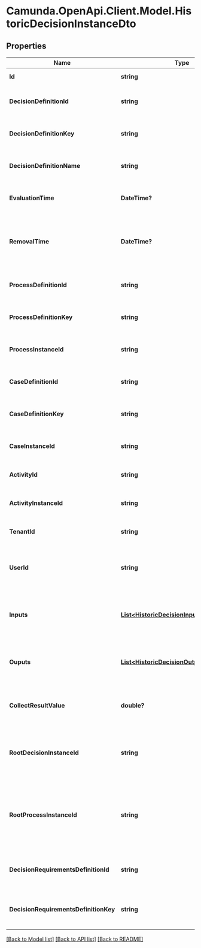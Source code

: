 # Camunda.OpenApi.Client.Model.HistoricDecisionInstanceDto

## Properties

Name | Type | Description | Notes
------------ | ------------- | ------------- | -------------
**Id** | **string** | The id of the decision instance. | [optional] 
**DecisionDefinitionId** | **string** | The id of the decision definition that this decision instance belongs to. | [optional] 
**DecisionDefinitionKey** | **string** | The key of the decision definition that this decision instance belongs to. | [optional] 
**DecisionDefinitionName** | **string** | The name of the decision definition that this decision instance belongs to. | [optional] 
**EvaluationTime** | **DateTime?** | The time the instance was evaluated.  [Default format](https://docs.camunda.org/manual/7.16/reference/rest/overview/date-format/) &#x60;yyyy-MM-dd&#39;T&#39;HH:mm:ss.SSSZ&#x60;. | [optional] 
**RemovalTime** | **DateTime?** | The time after which the instance should be removed by the History Cleanup job. [Default format](https://docs.camunda.org/manual/7.16/reference/rest/overview/date-format/) &#x60;yyyy-MM-dd&#39;T&#39;HH:mm:ss.SSSZ&#x60;. | [optional] 
**ProcessDefinitionId** | **string** | The id of the process definition that this decision instance belongs to. | [optional] 
**ProcessDefinitionKey** | **string** | The key of the process definition that this decision instance belongs to. | [optional] 
**ProcessInstanceId** | **string** | The id of the process instance that this decision instance belongs to. | [optional] 
**CaseDefinitionId** | **string** | The id of the case definition that this decision instance belongs to. | [optional] 
**CaseDefinitionKey** | **string** | The key of the case definition that this decision instance belongs to. | [optional] 
**CaseInstanceId** | **string** | The id of the case instance that this decision instance belongs to. | [optional] 
**ActivityId** | **string** | The id of the activity that this decision instance belongs to. | [optional] 
**ActivityInstanceId** | **string** | The id of the activity instance that this decision instance belongs to. | [optional] 
**TenantId** | **string** | The tenant id of the historic decision instance. | [optional] 
**UserId** | **string** | The id of the authenticated user that has evaluated this decision instance without a process or case instance. | [optional] 
**Inputs** | [**List&lt;HistoricDecisionInputInstanceDto&gt;**](HistoricDecisionInputInstanceDto.md) | The list of decision input values. **Only exists** if &#x60;includeInputs&#x60; was set to &#x60;true&#x60; in the query. | [optional] 
**Ouputs** | [**List&lt;HistoricDecisionOutputInstanceDto&gt;**](HistoricDecisionOutputInstanceDto.md) | The list of decision output values. **Only exists** if &#x60;includeOutputs&#x60; was set to &#x60;true&#x60; in the query. | [optional] 
**CollectResultValue** | **double?** | The result of the collect aggregation of the decision result if used. &#x60;null&#x60; if no aggregation was used. | [optional] 
**RootDecisionInstanceId** | **string** | The decision instance id of the evaluated root decision. Can be &#x60;null&#x60; if this instance is the root decision instance of the evaluation. | [optional] 
**RootProcessInstanceId** | **string** | The process instance id of the root process instance that initiated the evaluation of this decision. Can be &#x60;null&#x60; if this decision instance is not evaluated as part of a BPMN process. | [optional] 
**DecisionRequirementsDefinitionId** | **string** | The id of the decision requirements definition that this decision instance belongs to. | [optional] 
**DecisionRequirementsDefinitionKey** | **string** | The key of the decision requirements definition that this decision instance belongs to. | [optional] 

[[Back to Model list]](../README.md#documentation-for-models) [[Back to API list]](../README.md#documentation-for-api-endpoints) [[Back to README]](../README.md)


